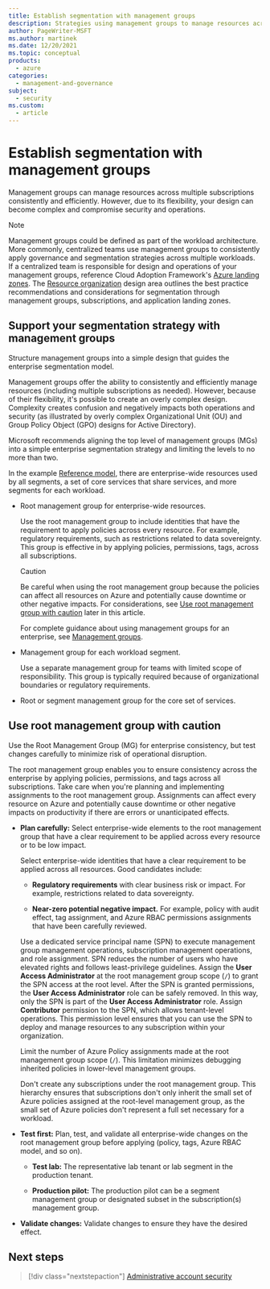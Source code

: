 ```yaml
---
title: Establish segmentation with management groups
description: Strategies using management groups to manage resources across multiple subscriptions consistently and efficiently.
author: PageWriter-MSFT
ms.author: martinek
ms.date: 12/20/2021
ms.topic: conceptual
products:
  - azure
categories:
  - management-and-governance
subject:
  - security
ms.custom:
  - article
---
```


# Establish segmentation with management groups

Management groups can manage resources across multiple subscriptions consistently and efficiently. However, due to its flexibility, your design can become complex and compromise security and operations.

> [!NOTE]
> Management groups could be defined as part of the workload architecture. More commonly, centralized teams use management groups to consistently apply governance and segmentation strategies across multiple workloads. If a centralized team is responsible for design and operations of your management groups, reference Cloud Adoption Framework's [Azure landing zones](/azure/cloud-adoption-framework/ready/landing-zone/). The [Resource organization](/azure/cloud-adoption-framework/ready/landing-zone/design-area/resource-org) design area outlines the best practice recommendations and considerations for segmentation through management groups, subscriptions, and application landing zones.

## Support your segmentation strategy with management groups

Structure management groups into a simple design that guides the enterprise segmentation model.

Management groups offer the ability to consistently and efficiently manage resources (including multiple subscriptions as needed). However, because of their flexibility, it's possible to create an overly complex design. Complexity creates confusion and negatively impacts both operations and security (as illustrated by overly complex Organizational Unit (OU) and Group Policy Object (GPO) designs for Active Directory).

Microsoft recommends aligning the top level of management groups (MGs) into a simple enterprise segmentation strategy and limiting the levels to no more than two.

In the example [Reference model](/azure/architecture/framework/security/design-segmentation#reference-model), there are enterprise-wide resources used by all segments, a set of core services that share services, and more segments for each workload.

- Root management group for enterprise-wide resources.

  Use the root management group to include identities that have the requirement to apply policies across every resource. For example, regulatory requirements, such as restrictions related to data sovereignty. This group is effective in by applying policies, permissions, tags, across all subscriptions.

  > [!CAUTION]
  > Be careful when using the root management group because the policies can affect all resources on Azure and potentially cause downtime or other negative impacts. For considerations, see [Use root management group with caution](#use-root-management-group-with-caution) later in this article.
  >
  > For complete guidance about using management groups for an enterprise, see [Management groups](/azure/cloud-adoption-framework/ready/landing-zone/design-area/resource-org-management-groups).

- Management group for each workload segment.

  Use a separate management group for teams with limited scope of responsibility. This group is typically required because of organizational boundaries or regulatory requirements.

- Root or segment management group for the core set of services.

## Use root management group with caution

Use the Root Management Group (MG) for enterprise consistency, but test changes carefully to minimize risk of operational disruption.

The root management group enables you to ensure consistency across the enterprise by applying policies, permissions, and tags across all subscriptions. Take care when you're planning and implementing assignments to the root management group. Assignments can affect every resource on Azure and potentially cause downtime or other negative impacts on productivity if there are errors or unanticipated effects.

- **Plan carefully:** Select enterprise-wide elements to the root management group that have a clear requirement to be applied across every resource or to be low impact.

  Select enterprise-wide identities that have a clear requirement to be applied across all resources. Good candidates include:

  - **Regulatory requirements** with clear business risk or impact. For example, restrictions related to data sovereignty.

  - **Near-zero potential negative impact.** For example, policy with audit effect, tag assignment, and Azure RBAC permissions assignments that have been carefully reviewed.

  Use a dedicated service principal name (SPN) to execute management group management operations, subscription management operations, and role assignment. SPN reduces the number of users who have elevated rights and follows least-privilege guidelines. Assign the **User Access Administrator** at the root management group scope (`/`) to grant the SPN access at the root level. After the SPN is granted permissions, the **User Access Administrator** role can be safely removed. In this way, only the SPN is part of the **User Access Administrator** role. Assign **Contributor** permission to the SPN, which allows tenant-level operations. This permission level ensures that you can use the SPN to deploy and manage resources to any subscription within your organization.

  Limit the number of Azure Policy assignments made at the root management group scope (`/`). This limitation minimizes debugging inherited policies in lower-level management groups.

  Don't create any subscriptions under the root management group. This hierarchy ensures that subscriptions don't only inherit the small set of Azure policies assigned at the root-level management group, as the small set of Azure policies don't represent a full set necessary for a workload.

- **Test first:** Plan, test, and validate all enterprise-wide changes on the root management group before applying (policy, tags, Azure RBAC model, and so on).

  - **Test lab:** The representative lab tenant or lab segment in the production tenant.

  - **Production pilot:** The production pilot can be a segment management group or designated subset in the subscription(s) management group.

- **Validate changes:** Validate changes to ensure they have the desired effect.

## Next steps

> [!div class="nextstepaction"]
> [Administrative account security](design-admins.md)
